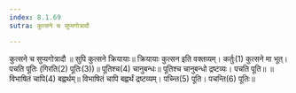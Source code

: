 ```yaml
---
index: 8.1.69
sutra: कुत्सने च सुप्यगोत्रादौ

---
```

कुत्सने च सुप्यगोत्रादौ ॥ सुपि कुत्सने क्रियायाः॥ क्रियायाः कुत्सन इति वक्तव्यम्। कर्तुः(1) कुत्सने मा भूत्। पचति पूतिः (गिरति(2) पूतिः(3))॥ पूतिश्च(4) चानुबन्धः॥ पूतिश्च चानुबन्धो द्रष्टव्यः। पचति पूति॥ ॥ विभाषितं चापि(4) बह्वर्थम्॥ विभाषितं चापि बह्वर्थं द्रष्टव्यम्। पच्न्ति(5) पूति। पचन्ति(6) पूतिः॥